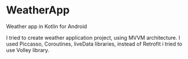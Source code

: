 # WeatherApp
Weather app in Kotlin for Android

I tried to create weather application project, using MVVM architecture.
I used Piccasso, Coroutines, liveData libraries, instead of Retrofit i tried to use Volley library. 
